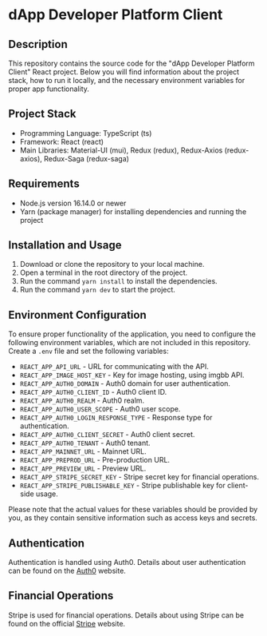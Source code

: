 # dApp Developer Platform Client

## Description

This repository contains the source code for the "dApp Developer Platform Client" React project. Below you will find information about the project stack, how to run it locally, and the necessary environment variables for proper app functionality.

## Project Stack

-   Programming Language: TypeScript (ts)
-   Framework: React (react)
-   Main Libraries: Material-UI (mui), Redux (redux), Redux-Axios (redux-axios), Redux-Saga (redux-saga)

## Requirements

-   Node.js version 16.14.0 or newer
-   Yarn (package manager) for installing dependencies and running the project

## Installation and Usage

1.  Download or clone the repository to your local machine.
2.  Open a terminal in the root directory of the project.
3.  Run the command `yarn install` to install the dependencies.
4.  Run the command `yarn dev` to start the project.

## Environment Configuration

To ensure proper functionality of the application, you need to configure the following environment variables, which are not included in this repository. Create a `.env` file and set the following variables:

-   `REACT_APP_API_URL` - URL for communicating with the API.
-   `REACT_APP_IMAGE_HOST_KEY` - Key for image hosting, using imgbb API.
-   `REACT_APP_AUTH0_DOMAIN` - Auth0 domain for user authentication.
-   `REACT_APP_AUTH0_CLIENT_ID` - Auth0 client ID.
-   `REACT_APP_AUTH0_REALM` - Auth0 realm.
-   `REACT_APP_AUTH0_USER_SCOPE` - Auth0 user scope.
-   `REACT_APP_AUTH0_LOGIN_RESPONSE_TYPE` - Response type for authentication.
-   `REACT_APP_AUTH0_CLIENT_SECRET` - Auth0 client secret.
-   `REACT_APP_AUTH0_TENANT` - Auth0 tenant.
-   `REACT_APP_MAINNET_URL` - Mainnet URL.
-   `REACT_APP_PREPROD_URL` - Pre-production URL.
-   `REACT_APP_PREVIEW_URL` - Preview URL.
-   `REACT_APP_STRIPE_SECRET_KEY` - Stripe secret key for financial operations.
-   `REACT_APP_STRIPE_PUBLISHABLE_KEY` - Stripe publishable key for client-side usage.

Please note that the actual values for these variables should be provided by you, as they contain sensitive information such as access keys and secrets.

## Authentication

Authentication is handled using Auth0. Details about user authentication can be found on the [Auth0](https://auth0.com/) website.

## Financial Operations

Stripe is used for financial operations. Details about using Stripe can be found on the official [Stripe](https://stripe.com/) website.